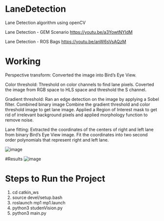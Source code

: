 # LaneDetection
Lane Detection algorithm using openCV

Lane Detection - GEM Scenario
https://youtu.be/a3YowtNYIdM

Lane Detection - ROS Bags
https://youtu.be/anW6sVsAQzM

# Working
Perspective transform: Converted the image into Bird’s Eye View.

Color threshold: Threshold on color channels to find lane pixels. Coverted the
image from RGB space to HLS space and threshold the S channel.

Gradient threshold: Ran an edge detection on the image by applying a Sobel filter.
Combined binary image Combine the gradient threshold and color threshold image to get lane image.
Applied a Region of Interest mask to get rid of irrelevant background pixels and applied morphology function to remove noise.

Lane fitting: Extracted the coordinates of the centers of right and left lane from binary Bird’s Eye View image.
Fit the coordinates into two second order polynomials that represent right and left lane.

![image](https://user-images.githubusercontent.com/64373075/177688522-94b7586f-cd2a-4147-a9d3-856d61c2ae2c.png)

#Results
![image](https://user-images.githubusercontent.com/64373075/177693655-d9f2e6d9-3f68-4150-a14f-2337e5480fd0.png)


# Steps to Run the Project
1. cd catkin_ws
2. source devel/setup.bash
3. roslaunch mp1 mp1.launch
4. python3 studenVision.py
5. python3 main.py
